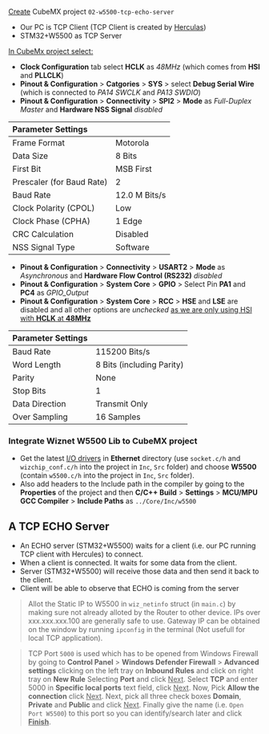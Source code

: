 <ins>Create</ins> CubeMX project `02-w5500-tcp-echo-server`        

- Our PC is TCP Client (TCP Client is created by [Herculas](https://www.hw-group.com/software/hercules-setup-utility))
- STM32+W5500 as TCP Server
      
<ins>In CubeMx project select:</ins>     
- **Clock Configuration** tab select **HCLK** as _48MHz_ (which comes from **HSI** and **PLLCLK**)        
- **Pinout & Configuration** > **Catgories** > **SYS** > select **Debug Serial Wire** (which is connected to _PA14 SWCLK_ and _PA13 SWDIO_)      
- **Pinout & Configuration** > **Connectivity** > **SPI2** > **Mode** as _Full-Duplex Master_ and **Hardware NSS Signal** _disabled_      
     
|  Parameter Settings |   |
|:-------------|:-------------|
| Frame Format   | Motorola  |
| Data Size          | 8 Bits         |
| First Bit | MSB First         |
| Prescaler (for Baud Rate) | 2         |
| Baud Rate          | 12.0 M Bits/s         |
| Clock Polarity (CPOL)          | Low          |
| Clock Phase (CPHA)           | 1 Edge    |
| CRC Calculation           | Disabled    |        
| NSS Signal Type           | Software    |     
     

- **Pinout & Configuration** > **Connectivity** > **USART2** > **Mode** as _Asynchronous_ and **Hardware Flow Control (RS232)** _disabled_    
- **Pinout & Configuration** > **System Core** > **GPIO** > Select Pin **PA1** and **PC4** as *GPIO_Output*
- **Pinout & Configuration** > **System Core** > **RCC** > **HSE** and **LSE** are disabled and all other options are *unchecked* <ins>as we are only using HSI with **HCLK** at **48MHz**</ins>
    
|  Parameter Settings |   |
|:-------------|:-------------|
| Baud Rate   | 115200 Bits/s  |
| Word Length          | 8 Bits (including Parity)         |
| Parity | None         |
| Stop Bits | 1         |
| Data Direction          | Transmit Only         |
| Over Sampling         | 16 Samples          |    
     
### Integrate Wiznet W5500 Lib to CubeMX project   
- Get the latest [I/O drivers](https://github.com/Wiznet/ioLibrary_Driver/tree/master) in **Ethernet** directory (use `socket.c/h` and `wizchip_conf.c/h` into the project in `Inc`, `Src` folder) and choose **W5500** (contain `w5500.c/h` into the project in `Inc`, `Src` folder).   
- Also add headers to the Include path in the compiler by going to the **Properties** of the project and then **C/C++ Build** > **Settings** > **MCU/MPU GCC Compiler** > **Include Paths** as `../Core/Inc/w5500`          


## A TCP ECHO Server     

- An ECHO server (STM32+W5500) waits for a client (i.e. our PC running TCP client with Hercules) to connect.    
- When a client is connected. It waits for some data from the client.     
- Server (STM32+W5500) will receive those data and then send it back to the client.    
- Client will be able to observe that ECHO is coming from the server		    


> Allot the Static IP to W5500 in `wiz_netinfo` struct (in `main.c`) by making sure not already alloted by the Router to other device. IPs over xxx.xxx.xxx.100 are generally safe to use. Gateway IP can be obtained on the window by running `ipconfig` in the terminal (Not usefull for local TCP application). 

> TCP Port `5000` is used which has to be opened from Windows Firewall by going to **Control Panel** > **Windows Defender Firewall** > **Advanced settings** clicking on the left tray on **Inbound Rules** and click on right tray on **New Rule** Selecting **Port** and click <ins>Next</ins>. Select **TCP** and enter 5000 in **Specific local ports** text field, click <ins>Next</ins>. Now, Pick **Allow the connection** click <ins>Next</ins>. Next, pick all three check boxes **Domain**, **Private** and **Public** and click <ins>Next</ins>. Finally give the name (i.e. `Open Port W5500`) to this port so you can identify/search later and click <ins>**Finish**</ins>.